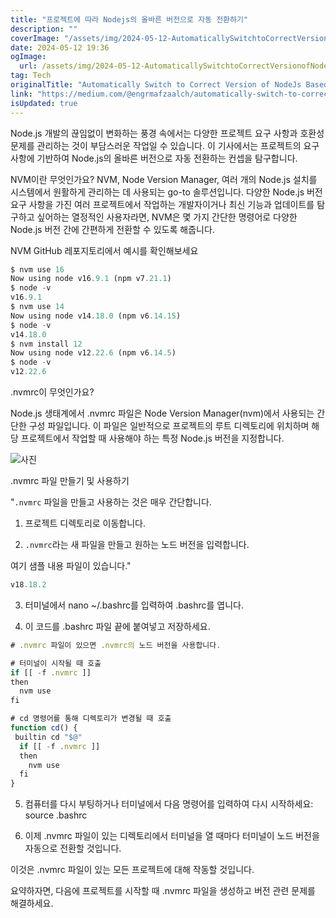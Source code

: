 ```yaml
---
title: "프로젝트에 따라 Nodejs의 올바른 버전으로 자동 전환하기"
description: ""
coverImage: "/assets/img/2024-05-12-AutomaticallySwitchtoCorrectVersionofNodeJsBasedonProject_0.png"
date: 2024-05-12 19:36
ogImage: 
  url: /assets/img/2024-05-12-AutomaticallySwitchtoCorrectVersionofNodeJsBasedonProject_0.png
tag: Tech
originalTitle: "Automatically Switch to Correct Version of NodeJs Based on Project"
link: "https://medium.com/@engrmafzaalch/automatically-switch-to-correct-version-of-nodejs-based-on-project-2880fbfef44e"
isUpdated: true
---
```





Node.js 개발의 끊임없이 변화하는 풍경 속에서는 다양한 프로젝트 요구 사항과 호환성 문제를 관리하는 것이 부담스러운 작업일 수 있습니다. 이 기사에서는 프로젝트의 요구 사항에 기반하여 Node.js의 올바른 버전으로 자동 전환하는 컨셉을 탐구합니다.

NVM이란 무엇인가요?
NVM, Node Version Manager, 여러 개의 Node.js 설치를 시스템에서 원활하게 관리하는 데 사용되는 go-to 솔루션입니다. 다양한 Node.js 버전 요구 사항을 가진 여러 프로젝트에서 작업하는 개발자이거나 최신 기능과 업데이트를 탐구하고 싶어하는 열정적인 사용자라면, NVM은 몇 가지 간단한 명령어로 다양한 Node.js 버전 간에 간편하게 전환할 수 있도록 해줍니다.

NVM GitHub 레포지토리에서 예시를 확인해보세요

```js
$ nvm use 16
Now using node v16.9.1 (npm v7.21.1)
$ node -v
v16.9.1
$ nvm use 14
Now using node v14.18.0 (npm v6.14.15)
$ node -v
v14.18.0
$ nvm install 12
Now using node v12.22.6 (npm v6.14.5)
$ node -v
v12.22.6
```



.nvmrc이 무엇인가요?

Node.js 생태계에서 .nvmrc 파일은 Node Version Manager(nvm)에서 사용되는 간단한 구성 파일입니다. 이 파일은 일반적으로 프로젝트의 루트 디렉토리에 위치하며 해당 프로젝트에서 작업할 때 사용해야 하는 특정 Node.js 버전을 지정합니다.

![사진](/assets/img/2024-05-12-AutomaticallySwitchtoCorrectVersionofNodeJsBasedonProject_0.png)

.nvmrc 파일 만들기 및 사용하기



"`.nvmrc` 파일을 만들고 사용하는 것은 매우 간단합니다.

1. 프로젝트 디렉토리로 이동합니다.

2. `.nvmrc`라는 새 파일을 만들고 원하는 노드 버전을 입력합니다.

여기 샘플 내용 파일이 있습니다."



```js
v18.18.2
```

3. 터미널에서 nano ~/.bashrc를 입력하여 .bashrc를 엽니다.

4. 이 코드를 .bashrc 파일 끝에 붙여넣고 저장하세요.

```js
# .nvmrc 파일이 있으면 .nvmrc의 노드 버전을 사용합니다.

# 터미널이 시작될 때 호출
if [[ -f .nvmrc ]]
then
  nvm use
fi

# cd 명령어를 통해 디렉토리가 변경될 때 호출
function cd() {
 builtin cd "$@"
  if [[ -f .nvmrc ]]
  then
    nvm use
  fi
}
```



5. 컴퓨터를 다시 부팅하거나 터미널에서 다음 명령어를 입력하여 다시 시작하세요: source .bashrc

6. 이제 .nvmrc 파일이 있는 디렉토리에서 터미널을 열 때마다 터미널이 노드 버전을 자동으로 전환할 것입니다.

이것은 .nvmrc 파일이 있는 모든 프로젝트에 대해 작동할 것입니다.

요약하자면, 다음에 프로젝트를 시작할 때 .nvmrc 파일을 생성하고 버전 관련 문제를 해결하세요.
